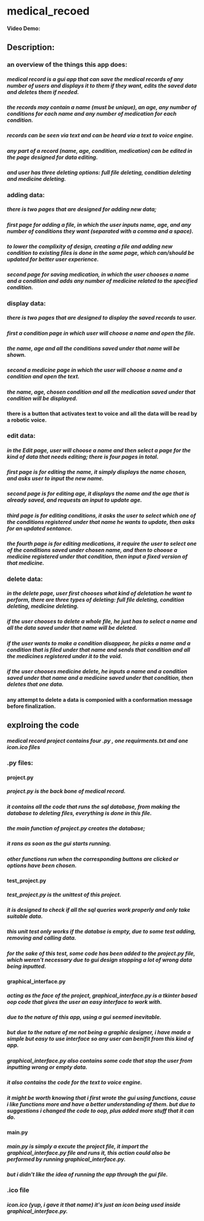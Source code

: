 # medical_recoed
#### Video Demo:
## Description:

### an overview of the things this app does:
##### medical record is a gui app that can save the medical records of any number of users and displays it to them if they want, edits the saved data and deletes them if needed.
##### the records may contain a name (must be unique), an age, any number of conditions for each name and any number of medication for each condition.
##### records can be seen via text and can be heard via a text to voice engine.
##### any part of a record (name, age, condition, medication) can be edited in the page designed for data editing.
##### and user has three deleting options: full file deleting, condition deleting and medicine deleting.


### adding data:
##### there is two pages that are designed for adding new data; 
##### first page for adding a file, in which the user inputs name, age, and any number of conditions they want (separated with a comma and a space).
##### to lower the complixity of design, creating a file and adding new condition to existing files is done in the same page, which can/should be updated for better user experience.
##### second page for saving medication, in which the user chooses a name and a condition and adds any number of medicine related to the specified condition.


### display data:
##### there is two pages that are designed to display the saved records to user.
##### first a condition page in which user will choose a name and open the file.
##### the name, age and all the conditions saved under that name will be shown.
##### second a medicine page in which the user will choose a name and a condition and open the text. 
##### the name, age, chosen condition and all the medication saved under that condition will be displayed.
#### there is a button that activates text to voice and all the data will be read by a robotic voice.


### edit data:
##### in the Edit page, user will choose a name and then select a page for the kind of data that needs editing; there is four pages in total.
##### first page is for editing the name, it simply displays the name chosen, and asks user to input the new name.
##### second page is for editing age, it displays the name and the age that is already saved, and requests an input to update age.
##### third page is for editing conditions, it asks the user to select which one of the conditions registered under that name he wants to update, then asks for an updated sentance.
##### the fourth page is for editing medications, it require the user to select one of the conditions saved under chosen name, and then to choose a medicine registered under that condition, then input a fixed version of that medicine.


### delete data:
##### in the delete page, user first chooses what kind of deletation he want to perform, there are three types of deleting: full file deleting, condition deleting, medicine deleting.
##### if the user chooses to delete a whole file, he just has to select a name and all the data saved under that name will be deleted.
##### if the user wants to make a condition disappear, he picks a name and a condition that is filed under that name and sends that condition and all the medicines registered under it to the void.
##### if the user chooses medicine delete, he inputs a name and a condition saved under that name and a medicine saved under that condition, then deletes that one data.
#### any attempt to delete a data is componied with a conformation message before finalization.


## explroing the code
##### medical record project contains four .py , one requirments.txt and one icon.ico files

### .py files:

#### project.py
##### project.py is the back bone of medical record.
##### it contains all the code that runs the sql database, from making the database to deleting files, everything is done in this file.
##### the main function of project.py creates the database;
##### it rans as soon as the gui starts running.
##### other functions run when the corresponding buttons are clicked or options have been chosen.


#### test_project.py
##### test_project.py is the unittest of this project.
##### it is designed to check if all the sql queries work properly and only take suitable data.
##### this unit test only works if the databse is empty, due to some test adding, removing and calling data.
##### for the sake of this test, some code has been added to the project.py file, which weren't necessary due to gui design stopping a lot of wrong data being inputted.


#### graphical_interface.py
##### acting as the face of the project, graphical_interface.py is a tkinter based oop code that gives the user an easy interface to work with.
##### due to the nature of this app, using a gui seemed inevitable.
##### but due to the nature of me not being a graphic designer, i have made a simple but easy to use interface so any user can benifit from this kind of app.
##### graphical_interface.py also contains some code that stop the user from inputting wrong or empty data.
##### it also contains the code for the text to voice engine.
##### it might be worth knowing that i first wrote the gui using functions, cause i like functions more and have a better understanding of them. but due to suggestions i changed the code to oop, plus added more stuff that it can do.


#### main.py
##### main.py is simply a excute the project file, it import the graphical_interface.py file and runs it, this action could also be performed by running graphical_interface.py.
##### but i didn't like the idea of running the app through the gui file.


### .ico file
##### icon.ico (yup, i gave it that name) it's just an icon being used inside graphical_interface.py.









